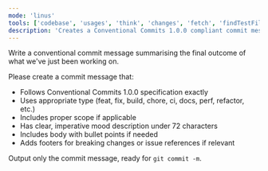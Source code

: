 ```yaml
---
mode: 'linus'
tools: ['codebase', 'usages', 'think', 'changes', 'fetch', 'findTestFiles', 'searchResults', 'githubRepo', 'search', 'memory', 'sequentialthinking', 'time']
description: 'Creates a Conventional Commits 1.0.0 compliant commit message from recent implementation changes'
---
```

Write a conventional commit message summarising the final outcome of what we've just been working on.

Please create a commit message that:
- Follows Conventional Commits 1.0.0 specification exactly
- Uses appropriate type (feat, fix, build, chore, ci, docs, perf, refactor, etc.)
- Includes proper scope if applicable
- Has clear, imperative mood description under 72 characters
- Includes body with bullet points if needed
- Adds footers for breaking changes or issue references if relevant

Output only the commit message, ready for `git commit -m`.
